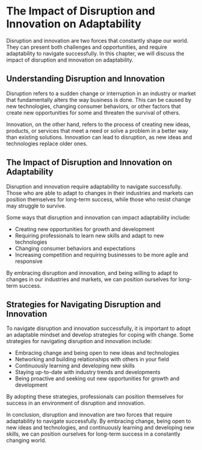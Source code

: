 The Impact of Disruption and Innovation on Adaptability
========================================================================================================

Disruption and innovation are two forces that constantly shape our world. They can present both challenges and opportunities, and require adaptability to navigate successfully. In this chapter, we will discuss the impact of disruption and innovation on adaptability.

Understanding Disruption and Innovation
---------------------------------------

Disruption refers to a sudden change or interruption in an industry or market that fundamentally alters the way business is done. This can be caused by new technologies, changing consumer behaviors, or other factors that create new opportunities for some and threaten the survival of others.

Innovation, on the other hand, refers to the process of creating new ideas, products, or services that meet a need or solve a problem in a better way than existing solutions. Innovation can lead to disruption, as new ideas and technologies replace older ones.

The Impact of Disruption and Innovation on Adaptability
-------------------------------------------------------

Disruption and innovation require adaptability to navigate successfully. Those who are able to adapt to changes in their industries and markets can position themselves for long-term success, while those who resist change may struggle to survive.

Some ways that disruption and innovation can impact adaptability include:

* Creating new opportunities for growth and development
* Requiring professionals to learn new skills and adapt to new technologies
* Changing consumer behaviors and expectations
* Increasing competition and requiring businesses to be more agile and responsive

By embracing disruption and innovation, and being willing to adapt to changes in our industries and markets, we can position ourselves for long-term success.

Strategies for Navigating Disruption and Innovation
---------------------------------------------------

To navigate disruption and innovation successfully, it is important to adopt an adaptable mindset and develop strategies for coping with change. Some strategies for navigating disruption and innovation include:

* Embracing change and being open to new ideas and technologies
* Networking and building relationships with others in your field
* Continuously learning and developing new skills
* Staying up-to-date with industry trends and developments
* Being proactive and seeking out new opportunities for growth and development

By adopting these strategies, professionals can position themselves for success in an environment of disruption and innovation.

In conclusion, disruption and innovation are two forces that require adaptability to navigate successfully. By embracing change, being open to new ideas and technologies, and continuously learning and developing new skills, we can position ourselves for long-term success in a constantly changing world.
